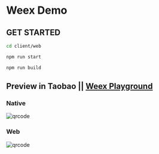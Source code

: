# Weex Demo

## GET STARTED

```sh
cd client/web

npm run start

npm run build
```

## Preview in Taobao || [Weex Playground](http://weex.apache.org/cn/playground.html)

### Native
![qrcode](http://webtest.qiniudn.com/qr-native.png)

### Web
![qrcode](http://webtest.qiniudn.com/qr-web.png)